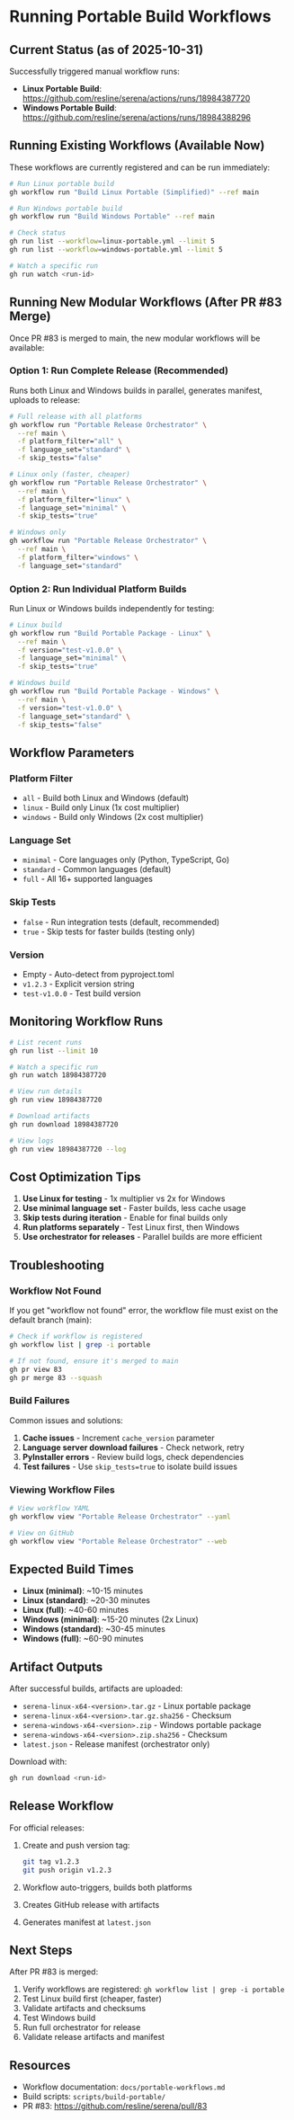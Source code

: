 # Running Portable Build Workflows

## Current Status (as of 2025-10-31)

Successfully triggered manual workflow runs:

- **Linux Portable Build**: https://github.com/resline/serena/actions/runs/18984387720
- **Windows Portable Build**: https://github.com/resline/serena/actions/runs/18984388296

## Running Existing Workflows (Available Now)

These workflows are currently registered and can be run immediately:

```bash
# Run Linux portable build
gh workflow run "Build Linux Portable (Simplified)" --ref main

# Run Windows portable build
gh workflow run "Build Windows Portable" --ref main

# Check status
gh run list --workflow=linux-portable.yml --limit 5
gh run list --workflow=windows-portable.yml --limit 5

# Watch a specific run
gh run watch <run-id>
```

## Running New Modular Workflows (After PR #83 Merge)

Once PR #83 is merged to main, the new modular workflows will be available:

### Option 1: Run Complete Release (Recommended)

Runs both Linux and Windows builds in parallel, generates manifest, uploads to release:

```bash
# Full release with all platforms
gh workflow run "Portable Release Orchestrator" \
  --ref main \
  -f platform_filter="all" \
  -f language_set="standard" \
  -f skip_tests="false"

# Linux only (faster, cheaper)
gh workflow run "Portable Release Orchestrator" \
  --ref main \
  -f platform_filter="linux" \
  -f language_set="minimal" \
  -f skip_tests="true"

# Windows only
gh workflow run "Portable Release Orchestrator" \
  --ref main \
  -f platform_filter="windows" \
  -f language_set="standard"
```

### Option 2: Run Individual Platform Builds

Run Linux or Windows builds independently for testing:

```bash
# Linux build
gh workflow run "Build Portable Package - Linux" \
  --ref main \
  -f version="test-v1.0.0" \
  -f language_set="minimal" \
  -f skip_tests="true"

# Windows build
gh workflow run "Build Portable Package - Windows" \
  --ref main \
  -f version="test-v1.0.0" \
  -f language_set="standard" \
  -f skip_tests="false"
```

## Workflow Parameters

### Platform Filter
- `all` - Build both Linux and Windows (default)
- `linux` - Build only Linux (1x cost multiplier)
- `windows` - Build only Windows (2x cost multiplier)

### Language Set
- `minimal` - Core languages only (Python, TypeScript, Go)
- `standard` - Common languages (default)
- `full` - All 16+ supported languages

### Skip Tests
- `false` - Run integration tests (default, recommended)
- `true` - Skip tests for faster builds (testing only)

### Version
- Empty - Auto-detect from pyproject.toml
- `v1.2.3` - Explicit version string
- `test-v1.0.0` - Test build version

## Monitoring Workflow Runs

```bash
# List recent runs
gh run list --limit 10

# Watch a specific run
gh run watch 18984387720

# View run details
gh run view 18984387720

# Download artifacts
gh run download 18984387720

# View logs
gh run view 18984387720 --log
```

## Cost Optimization Tips

1. **Use Linux for testing** - 1x multiplier vs 2x for Windows
2. **Use minimal language set** - Faster builds, less cache usage
3. **Skip tests during iteration** - Enable for final builds only
4. **Run platforms separately** - Test Linux first, then Windows
5. **Use orchestrator for releases** - Parallel builds are more efficient

## Troubleshooting

### Workflow Not Found

If you get "workflow not found" error, the workflow file must exist on the default branch (main):

```bash
# Check if workflow is registered
gh workflow list | grep -i portable

# If not found, ensure it's merged to main
gh pr view 83
gh pr merge 83 --squash
```

### Build Failures

Common issues and solutions:

1. **Cache issues** - Increment `cache_version` parameter
2. **Language server download failures** - Check network, retry
3. **PyInstaller errors** - Review build logs, check dependencies
4. **Test failures** - Use `skip_tests=true` to isolate build issues

### Viewing Workflow Files

```bash
# View workflow YAML
gh workflow view "Portable Release Orchestrator" --yaml

# View on GitHub
gh workflow view "Portable Release Orchestrator" --web
```

## Expected Build Times

- **Linux (minimal)**: ~10-15 minutes
- **Linux (standard)**: ~20-30 minutes
- **Linux (full)**: ~40-60 minutes
- **Windows (minimal)**: ~15-20 minutes (2x Linux)
- **Windows (standard)**: ~30-45 minutes
- **Windows (full)**: ~60-90 minutes

## Artifact Outputs

After successful builds, artifacts are uploaded:

- `serena-linux-x64-<version>.tar.gz` - Linux portable package
- `serena-linux-x64-<version>.tar.gz.sha256` - Checksum
- `serena-windows-x64-<version>.zip` - Windows portable package
- `serena-windows-x64-<version>.zip.sha256` - Checksum
- `latest.json` - Release manifest (orchestrator only)

Download with:

```bash
gh run download <run-id>
```

## Release Workflow

For official releases:

1. Create and push version tag:
   ```bash
   git tag v1.2.3
   git push origin v1.2.3
   ```

2. Workflow auto-triggers, builds both platforms

3. Creates GitHub release with artifacts

4. Generates manifest at `latest.json`

## Next Steps

After PR #83 is merged:

1. Verify workflows are registered: `gh workflow list | grep -i portable`
2. Test Linux build first (cheaper, faster)
3. Validate artifacts and checksums
4. Test Windows build
5. Run full orchestrator for release
6. Validate release artifacts and manifest

## Resources

- Workflow documentation: `docs/portable-workflows.md`
- Build scripts: `scripts/build-portable/`
- PR #83: https://github.com/resline/serena/pull/83
